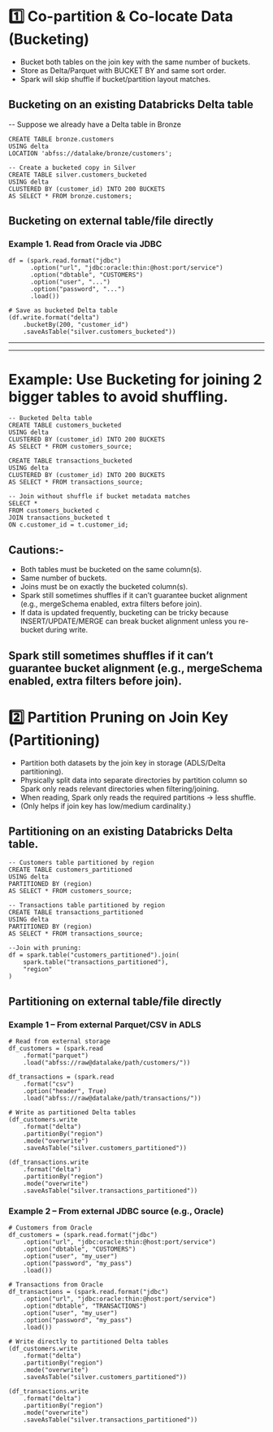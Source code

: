 # 1️⃣ Co-partition & Co-locate Data (Bucketing)
- Bucket both tables on the join key with the same number of buckets.
- Store as Delta/Parquet with BUCKET BY and same sort order.
- Spark will skip shuffle if bucket/partition layout matches.

## Bucketing on an existing Databricks Delta table
-- Suppose we already have a Delta table in Bronze

```
CREATE TABLE bronze.customers
USING delta
LOCATION 'abfss://datalake/bronze/customers';

-- Create a bucketed copy in Silver
CREATE TABLE silver.customers_bucketed
USING delta
CLUSTERED BY (customer_id) INTO 200 BUCKETS
AS SELECT * FROM bronze.customers;
```
## Bucketing on external table/file directly
### Example 1. Read from Oracle via JDBC
```
df = (spark.read.format("jdbc")
      .option("url", "jdbc:oracle:thin:@host:port/service")
      .option("dbtable", "CUSTOMERS")
      .option("user", "...")
      .option("password", "...")
      .load())

# Save as bucketed Delta table
(df.write.format("delta")
    .bucketBy(200, "customer_id")
    .saveAsTable("silver.customers_bucketed"))
```
--------
-----------------

# Example: Use Bucketing for joining 2 bigger tables to avoid shuffling.
```
-- Bucketed Delta table
CREATE TABLE customers_bucketed
USING delta
CLUSTERED BY (customer_id) INTO 200 BUCKETS
AS SELECT * FROM customers_source;

CREATE TABLE transactions_bucketed
USING delta
CLUSTERED BY (customer_id) INTO 200 BUCKETS
AS SELECT * FROM transactions_source;

-- Join without shuffle if bucket metadata matches
SELECT *
FROM customers_bucketed c
JOIN transactions_bucketed t
ON c.customer_id = t.customer_id;
```
## Cautions:-
- Both tables must be bucketed on the same column(s).
- Same number of buckets.
- Joins must be on exactly the bucketed column(s).
- Spark still sometimes shuffles if it can’t guarantee bucket alignment (e.g., mergeSchema enabled, extra filters before join).
- If data is updated frequently, bucketing can be tricky because INSERT/UPDATE/MERGE can break bucket alignment unless you re-bucket during write.
  

Spark still sometimes shuffles if it can’t guarantee bucket alignment (e.g., mergeSchema enabled, extra filters before join).
------------------------------------

# 2️⃣ Partition Pruning on Join Key (Partitioning)
- Partition both datasets by the join key in storage (ADLS/Delta partitioning).
- Physically split data into separate directories by partition column so Spark only reads relevant directories when filtering/joining.
- When reading, Spark only reads the required partitions → less shuffle.
- (Only helps if join key has low/medium cardinality.)

## Partitioning on an existing Databricks Delta table.
```
-- Customers table partitioned by region
CREATE TABLE customers_partitioned
USING delta
PARTITIONED BY (region)
AS SELECT * FROM customers_source;

-- Transactions table partitioned by region
CREATE TABLE transactions_partitioned
USING delta
PARTITIONED BY (region)
AS SELECT * FROM transactions_source;
```
```
--Join with pruning:
df = spark.table("customers_partitioned").join(
    spark.table("transactions_partitioned"),
    "region"
)
```

## Partitioning on external table/file directly

### Example 1 – From external Parquet/CSV in ADLS
```
# Read from external storage
df_customers = (spark.read
    .format("parquet")
    .load("abfss://raw@datalake/path/customers/"))

df_transactions = (spark.read
    .format("csv")
    .option("header", True)
    .load("abfss://raw@datalake/path/transactions/"))

# Write as partitioned Delta tables
(df_customers.write
    .format("delta")
    .partitionBy("region")
    .mode("overwrite")
    .saveAsTable("silver.customers_partitioned"))

(df_transactions.write
    .format("delta")
    .partitionBy("region")
    .mode("overwrite")
    .saveAsTable("silver.transactions_partitioned"))
```

### Example 2 – From external JDBC source (e.g., Oracle)
```
# Customers from Oracle
df_customers = (spark.read.format("jdbc")
    .option("url", "jdbc:oracle:thin:@host:port/service")
    .option("dbtable", "CUSTOMERS")
    .option("user", "my_user")
    .option("password", "my_pass")
    .load())

# Transactions from Oracle
df_transactions = (spark.read.format("jdbc")
    .option("url", "jdbc:oracle:thin:@host:port/service")
    .option("dbtable", "TRANSACTIONS")
    .option("user", "my_user")
    .option("password", "my_pass")
    .load())

# Write directly to partitioned Delta tables
(df_customers.write
    .format("delta")
    .partitionBy("region")
    .mode("overwrite")
    .saveAsTable("silver.customers_partitioned"))

(df_transactions.write
    .format("delta")
    .partitionBy("region")
    .mode("overwrite")
    .saveAsTable("silver.transactions_partitioned"))
```
